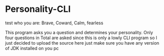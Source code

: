 # Personality-CLI
test who you are:
Brave, 
Coward, 
Calm, 
fearless

This program asks you a question and determines your personality. Only four questions in Total are asked since this is only a lowly CLI program so I just decided to upload 
the source here just make sure you have any version of JDK installed on you pc 
